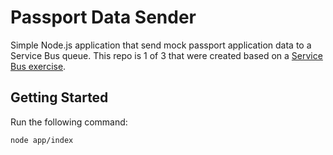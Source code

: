 # Passport Data Sender
Simple Node.js application that send mock passport application data to a Service Bus queue.
This repo is 1 of 3 that were created based on a [Service Bus exercise](https://github.com/rtasalem/passport-data-sender/blob/main/docs/node-asb-exercise.png).
## Getting Started
Run the following command:
```
node app/index
```
